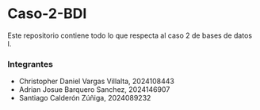 # Caso-2-BDI
Este repositorio contiene todo lo que respecta al caso 2 de bases de datos I.

### Integrantes
* Christopher Daniel Vargas Villalta, 2024108443
* Adrian Josue Barquero Sanchez, 2024146907
* Santiago Calderón Zúñiga, 2024089232
